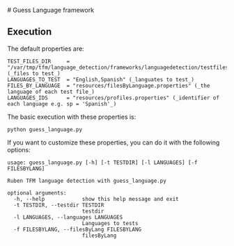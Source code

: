 # Guess Language framework

## Execution

The default properties are:

```
TEST_FILES_DIR     = "/var/tmp/tfm/language_detection/frameworks/languagedetection/testfiles/" (_files to test_)
LANGUAGES_TO_TEST  = "English,Spanish" (_languates to test_)
FILES_BY_LANGUAGE  = "resources/filesByLanguage.properties" (_the language of each test file_)
LANGUAGES_IDS      = "resources/profiles.properties" (_identifier of each language e.g. sp = 'Spanish'_)
```

The basic execution with these properties is:

```Shell
python guess_language.py
```

If you want to customize these properties, you can do it with the following options:

```Shell
usage: guess_language.py [-h] [-t TESTDIR] [-l LANGUAGES] [-f FILESBYLANG]

Ruben TFM language detection with guess_language.py

optional arguments:
  -h, --help            show this help message and exit
  -t TESTDIR, --testdir TESTDIR
                        testdir
  -l LANGUAGES, --languages LANGUAGES
                        Languages to tests
  -f FILESBYLANG, --filesByLang FILESBYLANG
                        filesByLang
```
